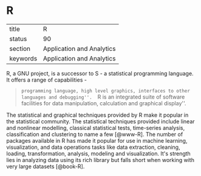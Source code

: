 # R


|          |                           |
| -------- | ------------------------- |
| title    | R                         | 
| status   | 90                        |
| section  | Application and Analytics |
| keywords | Application and Analytics |



R, a GNU project, is a successor to S - a statistical programming
language. It offers a range of capabilities -

> ``programming language, high level graphics, interfaces to other
> languages and debugging''.  ``R is an integrated suite of software
> facilities for data manipulation, calculation and graphical
> display''.

The
statistical and graphical techniques provided by R make it popular in
the statistical community. The statistical techniques provided include
linear and nonlinear modelling, classical statistical tests,
time-series analysis, classification and clustering to name a
few [@www-R]. The number of packages available in R has made it
popular for use in machine learning, visualization, and data
operations tasks like data extraction, cleaning, loading,
transformation, analysis, modeling and visualization. It's strength
lies in analyzing data using its rich library but falls short when
working with very large datasets [@book-R].
    
